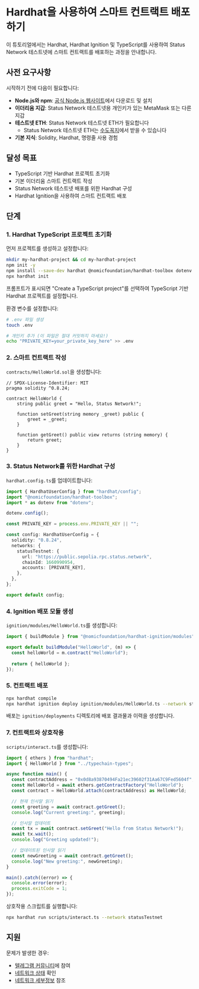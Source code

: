 # Hardhat을 사용하여 스마트 컨트랙트 배포하기

이 튜토리얼에서는 Hardhat, Hardhat Ignition 및 TypeScript를 사용하여 Status Network 테스트넷에 스마트 컨트랙트를 배포하는 과정을 안내합니다.

## 사전 요구사항

시작하기 전에 다음이 필요합니다:

- **Node.js와 npm**: [공식 Node.js 웹사이트](https://nodejs.org/)에서 다운로드 및 설치
- **이더리움 지갑**: Status Network 테스트넷용 개인키가 있는 MetaMask 또는 다른 지갑
- **테스트넷 ETH**: Status Network 테스트넷 ETH가 필요합니다
  - Status Network 테스트넷 ETH는 [수도꼭지](/tools/testnet-faucets)에서 받을 수 있습니다
- **기본 지식**: Solidity, Hardhat, 명령줄 사용 경험

## 달성 목표

- TypeScript 기반 Hardhat 프로젝트 초기화
- 기본 이더리움 스마트 컨트랙트 작성
- Status Network 테스트넷 배포를 위한 Hardhat 구성
- Hardhat Ignition을 사용하여 스마트 컨트랙트 배포

## 단계

### 1. Hardhat TypeScript 프로젝트 초기화

먼저 프로젝트를 생성하고 설정합니다:

```bash
mkdir my-hardhat-project && cd my-hardhat-project
npm init -y
npm install --save-dev hardhat @nomicfoundation/hardhat-toolbox dotenv
npx hardhat init
```

프롬프트가 표시되면 "Create a TypeScript project"를 선택하여 TypeScript 기반 Hardhat 프로젝트를 설정합니다.

환경 변수를 설정합니다:

```bash
# .env 파일 생성
touch .env

# 개인키 추가 (이 파일은 절대 커밋하지 마세요!)
echo "PRIVATE_KEY=your_private_key_here" >> .env
```

### 2. 스마트 컨트랙트 작성

`contracts/HelloWorld.sol`을 생성합니다:

```solidity
// SPDX-License-Identifier: MIT
pragma solidity ^0.8.24;

contract HelloWorld {
    string public greet = "Hello, Status Network!";

    function setGreet(string memory _greet) public {
        greet = _greet;
    }

    function getGreet() public view returns (string memory) {
        return greet;
    }
}
```

### 3. Status Network를 위한 Hardhat 구성

`hardhat.config.ts`를 업데이트합니다:

```typescript
import { HardhatUserConfig } from "hardhat/config";
import "@nomicfoundation/hardhat-toolbox";
import * as dotenv from "dotenv";

dotenv.config();

const PRIVATE_KEY = process.env.PRIVATE_KEY || "";

const config: HardhatUserConfig = {
  solidity: "0.8.24",
  networks: {
    statusTestnet: {
      url: "https://public.sepolia.rpc.status.network",
      chainId: 1660990954,
      accounts: [PRIVATE_KEY],
    },
  },
};

export default config;
```

### 4. Ignition 배포 모듈 생성

`ignition/modules/HelloWorld.ts`를 생성합니다:

```typescript
import { buildModule } from "@nomicfoundation/hardhat-ignition/modules";

export default buildModule("HelloWorld", (m) => {
  const helloWorld = m.contract("HelloWorld");
  
  return { helloWorld };
});
```

### 5. 컨트랙트 배포

```bash
npx hardhat compile
npx hardhat ignition deploy ignition/modules/HelloWorld.ts --network statusTestnet
```

배포는 `ignition/deployments` 디렉토리에 배포 결과물과 이력을 생성합니다.

### 7. 컨트랙트와 상호작용

`scripts/interact.ts`를 생성합니다:

```typescript
import { ethers } from "hardhat";
import { HelloWorld } from "../typechain-types";

async function main() {
  const contractAddress = "0x0d8a93870494Fa21ec39602f31Aa67C9Fed5604f";
  const HelloWorld = await ethers.getContractFactory("HelloWorld");
  const contract = HelloWorld.attach(contractAddress) as HelloWorld;

  // 현재 인사말 읽기
  const greeting = await contract.getGreet();
  console.log("Current greeting:", greeting);

  // 인사말 업데이트
  const tx = await contract.setGreet("Hello from Status Network!");
  await tx.wait();
  console.log("Greeting updated!");

  // 업데이트된 인사말 읽기
  const newGreeting = await contract.getGreet();
  console.log("New greeting:", newGreeting);
}

main().catch((error) => {
  console.error(error);
  process.exitCode = 1;
});
```

상호작용 스크립트를 실행합니다:

```bash
npx hardhat run scripts/interact.ts --network statusTestnet
```

## 지원

문제가 발생한 경우:
- [텔레그램 커뮤니티](https://t.me)에 참여
- [네트워크 상태](https://health.status.network) 확인
- [네트워크 세부정보](/general-info/network-details) 참조
